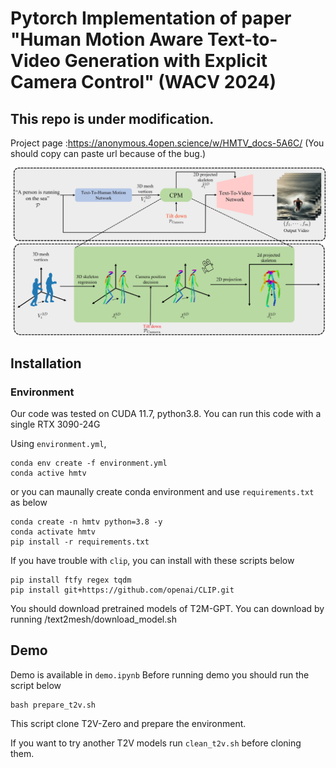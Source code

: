# Pytorch Implementation of paper "Human Motion Aware Text-to-Video Generation with Explicit Camera Control" (WACV 2024)


## This repo is under modification. 

Project page :https://anonymous.4open.science/w/HMTV_docs-5A6C/
(You should copy can paste url because of the bug.)



![Our frameworks](main_framework.jpg)

## Installation

### Environment
Our code was tested on CUDA 11.7, python3.8.
You can run this code with a single RTX 3090-24G

Using `environment.yml`,
```
conda env create -f environment.yml
conda active hmtv
```
or you can maunally create conda environment and use `requirements.txt` as below

```
conda create -n hmtv python=3.8 -y
conda activate hmtv
pip install -r requirements.txt
```

If you have trouble with `clip`, you can install with these scripts below

```
pip install ftfy regex tqdm
pip install git+https://github.com/openai/CLIP.git 
```

You should download pretrained models of T2M-GPT.
You can download by running /text2mesh/download_model.sh

## Demo
Demo is available in `demo.ipynb`
Before running demo you should run the script below
```
bash prepare_t2v.sh
```

This script clone T2V-Zero and prepare the environment.

If you want to try another T2V models run `clean_t2v.sh` before cloning them.
